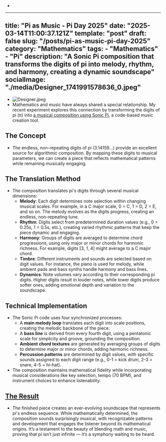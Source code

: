 -
---
  title: "Pi as Music - Pi Day 2025"
  date: "2025-03-14T11:00:37.121Z"
  template: "post"
  draft: false
  slug: "/posts/pi-as-music-pi-day-2025"
  category: "Mathematics"
  tags:
    - "Mathematics"
    - "Pi"
  description: "A Sonic Pi composition that transforms the digits of pi into melody, rhythm, and harmony, creating a dynamic soundscape"
  socialImage: "./media/Designer_1741991578636_0.jpeg"
---
- ![Designer.jpeg](/media/Designer_1741991578636_0.jpeg)
- Mathematics and music have always shared a special relationship. My recent experiment explores this connection by transforming the digits of pi (π) into [a musical composition using Sonic Pi](https://x.com/NourAbosen/status/1900670730791952420), a code-based music creation tool.
## The Concept
- The endless, non-repeating digits of pi (3.14159...) provide an excellent source for algorithmic composition. By mapping these digits to musical parameters, we can create a piece that reflects mathematical patterns while remaining musically engaging.
## The Translation Method
- The composition translates pi's digits through several musical dimensions:
	- **Melody**: Each digit determines note selection within changing musical scales. For example, in a C major scale, 0 = C, 1 = D, 2 = E, and so on. The melody evolves as the digits progress, creating an endless, non-repeating tune.
	- **Rhythm**: Digits select from predetermined duration values (e.g., 0 = 0.25s, 1 = 0.5s, etc.), creating varied rhythmic patterns that keep the piece dynamic and engaging.
	- **Harmony**: Groups of digits are averaged to determine chord progressions, using only major or minor chords for harmonic richness. For example, digits [3, 1, 4] might average to a C major chord.
	- **Timbre**: Different instruments and sounds are selected based on digit values. For instance, the piano is used for melody, while ambient pads and bass synths handle harmony and bass lines.
	- **Dynamics**: Note volumes vary according to their corresponding pi digits. Higher digits result in louder notes, while lower digits produce softer ones, adding emotional depth and variation to the soundscape.
## Technical Implementation
- The Sonic Pi code uses four synchronized processes:
	- A **main melody loop** translates each digit into scale positions, creating the melodic backbone of the piece.
	- A **bass line** is derived from every fourth digit, using a pentatonic scale for simplicity and groove, grounding the composition.
	- **Ambient chord textures** are generated by averaging groups of digits to determine major or minor chords, adding harmonic richness.
	- **Percussion patterns** are determined by digit values, with specific sounds assigned to each digit range (e.g., 0-1 = kick drum, 2-3 = snare, 4-5 = hi-hat).
- The composition maintains mathematical fidelity while incorporating musical considerations like key selection, tempo (70 BPM), and instrument choices to enhance listenability.
## [The Result](https://x.com/NourAbosen/status/1900670730791952420)
- The finished piece creates an ever-evolving soundscape that represents pi's endless sequence. While mathematically determined, the composition sounds surprisingly musical, with recognizable patterns and development that engages the listener beyond its mathematical origins. It’s a testament to the beauty of blending math and music, proving that pi isn’t just infinite — it’s a symphony waiting to be heard.